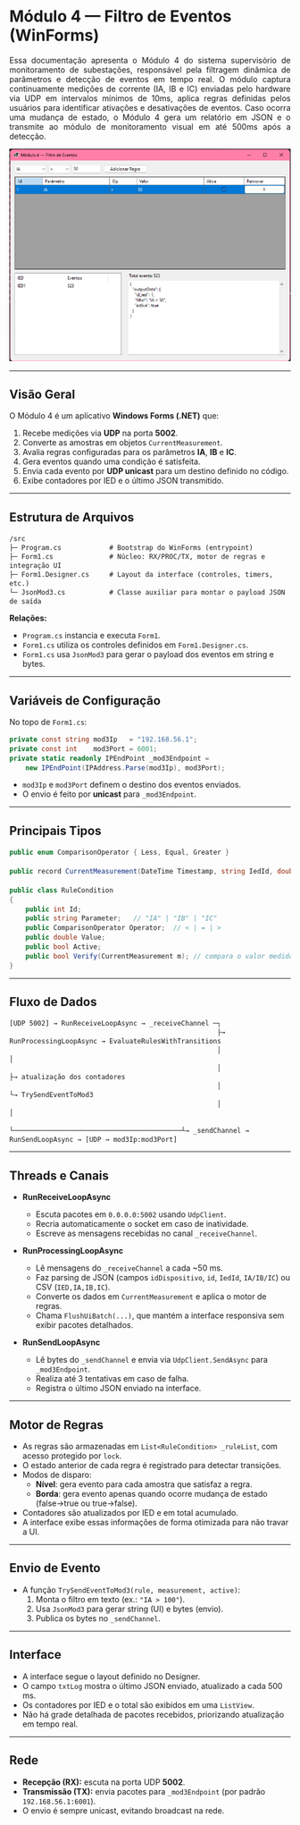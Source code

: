 ﻿# Módulo 4 — Filtro de Eventos (WinForms)

<div align="justify">
Essa documentação apresenta o Módulo 4 do sistema supervisório de monitoramento de subestações, responsável pela filtragem dinâmica de parâmetros e detecção de 
eventos em tempo real. O módulo captura continuamente medições de corrente (IA, IB e IC) enviadas pelo hardware via UDP em intervalos mínimos de 10ms, aplica 
regras definidas pelos usuários para identificar ativações e desativações de eventos. Caso ocorra uma mudança de estado, o Módulo 4 gera um relatório em JSON 
e o transmite ao módulo de monitoramento visual em até 500ms após a detecção.
</div>

<p align="center">
  <img src="mod4.png" alt="Módulo 4 em funcionamento" width="600"/>
</p>


---
## Visão Geral
O Módulo 4 é um aplicativo **Windows Forms (.NET)** que:
1. Recebe medições via **UDP** na porta **5002**.  
2. Converte as amostras em objetos `CurrentMeasurement`.  
3. Avalia regras configuradas para os parâmetros **IA**, **IB** e **IC**.  
4. Gera eventos quando uma condição é satisfeita.  
5. Envia cada evento por **UDP unicast** para um destino definido no código.  
6. Exibe contadores por IED e o último JSON transmitido.

---

## Estrutura de Arquivos

```
/src
├─ Program.cs            # Bootstrap do WinForms (entrypoint)
├─ Form1.cs              # Núcleo: RX/PROC/TX, motor de regras e integração UI
├─ Form1.Designer.cs     # Layout da interface (controles, timers, etc.)
└─ JsonMod3.cs           # Classe auxiliar para montar o payload JSON de saída
```

**Relações:**
- `Program.cs` instancia e executa `Form1`.  
- `Form1.cs` utiliza os controles definidos em `Form1.Designer.cs`.  
- `Form1.cs` usa `JsonMod3` para gerar o payload dos eventos em string e bytes.  

---

## Variáveis de Configuração

No topo de `Form1.cs`:

```csharp
private const string mod3Ip   = "192.168.56.1";
private const int    mod3Port = 6001;
private static readonly IPEndPoint _mod3Endpoint =
    new IPEndPoint(IPAddress.Parse(mod3Ip), mod3Port);
```

- `mod3Ip` e `mod3Port` definem o destino dos eventos enviados.  
- O envio é feito por **unicast** para `_mod3Endpoint`.  

---

## Principais Tipos

```csharp
public enum ComparisonOperator { Less, Equal, Greater }

public record CurrentMeasurement(DateTime Timestamp, string IedId, double IA, double IB, double IC);

public class RuleCondition
{
    public int Id;
    public string Parameter;   // "IA" | "IB" | "IC"
    public ComparisonOperator Operator;  // < | = | >
    public double Value;
    public bool Active;
    public bool Verify(CurrentMeasurement m); // compara o valor medido com a regra
}
```

---

## Fluxo de Dados

```
[UDP 5002] → RunReceiveLoopAsync → _receiveChannel ─┐
                                                    ├→ RunProcessingLoopAsync → EvaluateRulesWithTransitions
                                                    │                              │
                                                    │                              ├→ atualização dos contadores
                                                    │                              └→ TrySendEventToMod3
                                                    │                                         │
                                                    └──────────────────────────────────────────┴→ _sendChannel → RunSendLoopAsync → [UDP → mod3Ip:mod3Port]
```

---

## Threads e Canais

- **RunReceiveLoopAsync**  
  - Escuta pacotes em `0.0.0.0:5002` usando `UdpClient`.  
  - Recria automaticamente o socket em caso de inatividade.  
  - Escreve as mensagens recebidas no canal `_receiveChannel`.

- **RunProcessingLoopAsync**  
  - Lê mensagens do `_receiveChannel` a cada ~50 ms.  
  - Faz parsing de JSON (campos `idDispositivo`, `id`, `IedId`, `IA/IB/IC`) ou CSV (`IED,IA,IB,IC`).  
  - Converte os dados em `CurrentMeasurement` e aplica o motor de regras.  
  - Chama `FlushUiBatch(...)`, que mantém a interface responsiva sem exibir pacotes detalhados.

- **RunSendLoopAsync**  
  - Lê bytes do `_sendChannel` e envia via `UdpClient.SendAsync` para `_mod3Endpoint`.  
  - Realiza até 3 tentativas em caso de falha.  
  - Registra o último JSON enviado na interface.

---

## Motor de Regras

- As regras são armazenadas em `List<RuleCondition> _ruleList`, com acesso protegido por `lock`.  
- O estado anterior de cada regra é registrado para detectar transições.  
- Modos de disparo:
  - **Nível**: gera evento para cada amostra que satisfaz a regra.  
  - **Borda**: gera evento apenas quando ocorre mudança de estado (false→true ou true→false).  
- Contadores são atualizados por IED e em total acumulado.  
- A interface exibe essas informações de forma otimizada para não travar a UI.

---

## Envio de Evento

- A função `TrySendEventToMod3(rule, measurement, active)`:
  1. Monta o filtro em texto (ex.: `"IA > 100"`).  
  2. Usa `JsonMod3` para gerar string (UI) e bytes (envio).  
  3. Publica os bytes no `_sendChannel`.  

---

## Interface

- A interface segue o layout definido no Designer.  
- O campo `txtLog` mostra o último JSON enviado, atualizado a cada 500 ms.  
- Os contadores por IED e o total são exibidos em uma `ListView`.  
- Não há grade detalhada de pacotes recebidos, priorizando atualização em tempo real.

---

## Rede

- **Recepção (RX):** escuta na porta UDP **5002**.  
- **Transmissão (TX):** envia pacotes para `_mod3Endpoint` (por padrão `192.168.56.1:6001`).  
- O envio é sempre unicast, evitando broadcast na rede.  

